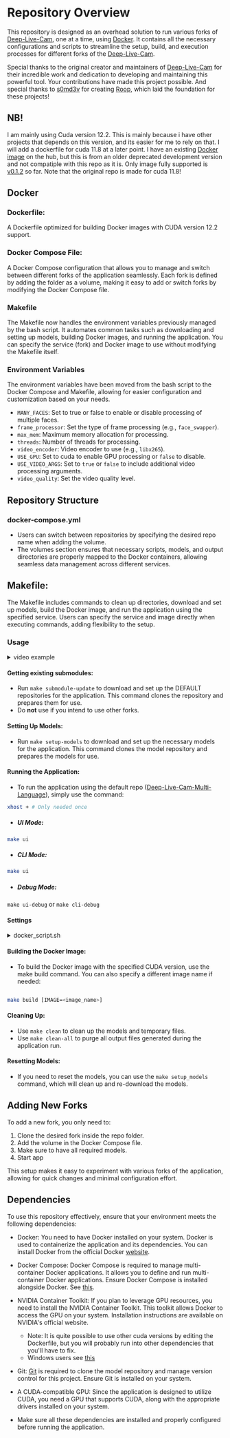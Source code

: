# Repository Overview
This repository is designed as an overhead solution to run various forks of [Deep-Live-Cam](https://github.com/hacksider/Deep-Live-Cam), one at a time, using [Docker](https://www.docker.com/products/docker-hub/). It contains all the necessary configurations and scripts to streamline the setup, build, and execution processes for different forks of the [Deep-Live-Cam](https://github.com/hacksider/Deep-Live-Cam). 

Special thanks to the original creator and maintainers of [Deep-Live-Cam](https://github.com/hacksider/Deep-Live-Cam) for their incredible work and dedication to developing and maintaining this powerful tool. Your contributions have made this project possible.
And special thanks to [s0md3v](https://github.com/s0md3v) for creating [Roop](https://github.com/s0md3v/roop), which laid the foundation for these projects!



## NB!
I am mainly using Cuda version 12.2. This is mainly because i have other projects that depends on this version, and its easier for me to rely on that. I will add a dockerfile for cuda 11.8 at a later point. I have an existing [Docker image](https://hub.docker.com/layers/avgradmin/deep-swap/v0.0.6-cuda11.8/images/sha256-322d6fb27b849d691aeb9a962abefb0f597c4463e307a4ab7a5f992d14c482d3?context=repo)
on the hub, but this is from an older deprecated development version and not compatiple with this repo as it is. Only image fully supported is [v0.1.2](https://hub.docker.com/layers/avgradmin/deep-swap/v0.1.2-cuda-12.2/images/sha256-17d70af9e9b3d18a3277b2e079248d1f033354ed6c773e89783863406a6533d8?context=repo) so far.
Note that the original repo is made for cuda 11.8!
## Docker
### Dockerfile: 
A Dockerfile optimized for building Docker images with CUDA version 12.2 support. 
### Docker Compose File: 
A Docker Compose configuration that allows you to manage and switch between different forks of the application seamlessly. Each fork is defined by adding the folder as a volume, making it easy to add or switch forks by modifying the Docker Compose file.

### Makefile
The Makefile now handles the environment variables previously managed by the bash script. It automates common tasks such as downloading and setting up models, building Docker images, and running the application. You can specify the service (fork) and Docker image to use without modifying the Makefile itself.

### Environment Variables
The environment variables have been moved from the bash script to the Docker Compose and Makefile, allowing for easier configuration and customization based on your needs.
- `MANY_FACES`: Set to true or false to enable or disable processing of multiple faces.
- `frame_processor`: Set the type of frame processing (e.g., `face_swapper`).
- `max_mem`: Maximum memory allocation for processing.
- `threads`: Number of threads for processing.
- `video_encoder`: Video encoder to use (e.g., `libx265`).
- `USE_GPU`: Set to cuda to enable GPU processing or `false` to disable.
- `USE_VIDEO_ARGS`: Set to `true` or `false` to include additional video processing arguments.
- `video_quality`: Set the video quality level.

## Repository Structure
### docker-compose.yml
- Users can switch between repositories by specifying the desired repo name when adding the volume.
- The volumes section ensures that necessary scripts, models, and output directories are properly mapped to the Docker containers, allowing seamless data management across different services.
## Makefile: 
The Makefile includes commands to clean up directories, download and set up models, build the Docker image, and run the application using the specified service. Users can specify the service and image directly when executing commands, adding flexibility to the setup.

### Usage
<details>
  <summary>video example</summary>
  
https://github.com/user-attachments/assets/6975f688-08a1-4c33-9727-896e6d2c3c08

</details>

#### Getting existing submodules:
- Run `make submodule-update` to download and set up the DEFAULT repositories for the application. This command clones the repository and prepares them for use.
- Do **not** use if you intend to use other forks.
#### Setting Up Models:
- Run `make setup-models` to download and set up the necessary models for the application. This command clones the model repository and prepares the models for use.
#### Running the Application:

- To run the application using the default repo ([Deep-Live-Cam-Multi-Language](https://github.com/AVGRadmin/Deep-Live-Cam-Multi-Language)), simply use the command:
```bash
xhost + # Only needed once
```
- ##### UI Mode:
```bash
make ui
```
- ##### CLI Mode:
```bash
make ui
```
- ##### Debug Mode:
`make ui-debug` or `make cli-debug`
#### Settings
<details>
  <summary>docker_script.sh</summary>

#####   Outputs
These settings should be left as they are to ensure compatibility with future docker images. Possibly for changes in my own fork if you intend to use that.
```bash
### Output paths
root_output="output"
source_dir="${root_output}/source_files" 
target_dir="${root_output}/target_files"
output_dir="${root_output}/output_files"
enhanced_folder="${root_output}/enhanced_files"
```
#####   App settings
These are settings you probably wanna play around with and create the best ones for your usage. 
```bash
### Processor
MANY_FACES=false # true/false
frame_processor=face_swapper
## Performance
max_mem=6
threads=4
video_encoder=libx265
USE_GPU=false # Change to cuda or whatever you need to use. 'false' disables.
## Video
USE_VIDEO_ARGS=false # true/false
video_quality=0
```
</details>

#### Building the Docker Image:

- To build the Docker image with the specified CUDA version, use the make build command. You can also specify a different image name if needed:
```bash

make build [IMAGE=<image_name>]
```
#### Cleaning Up:
- Use `make clean` to clean up the models and temporary files.
- Use `make clean-all` to purge all output files generated during the application run.
#### Resetting Models:
- If you need to reset the models, you can use the `make setup_models` command, which will clean up and re-download the models.
## Adding New Forks
To add a new fork, you only need to:
1. Clone the desired fork inside the repo folder.
2. Add the volume in the Docker Compose file.
3. Make sure to have all required models.
4. Start app
   
This setup makes it easy to experiment with various forks of the application, allowing for quick changes and minimal configuration effort.

## Dependencies

To use this repository effectively, ensure that your environment meets the following dependencies:

- Docker: You need to have Docker installed on your system. Docker is used to containerize the application and its dependencies. You can install Docker from the official Docker [website](https://docs.docker.com/engine/install/).

- Docker Compose: Docker Compose is required to manage multi-container Docker applications. It allows you to define and run multi-container Docker applications. Ensure Docker Compose is installed alongside Docker. See [this](https://docs.docker.com/compose/install/).

- NVIDIA Container Toolkit: If you plan to leverage GPU resources, you need to install the NVIDIA Container Toolkit. This toolkit allows Docker to access the GPU on your system. Installation instructions are available on NVIDIA's official website.
    - Note: It is quite possible to use other cuda versions by editing the Dockerfile, but you will probably run into other dependencies that you'll have to fix.
    - Windows users see [this](https://docs.docker.com/desktop/gpu/)

- Git: [Git](https://git-scm.com/book/en/v2/Getting-Started-Installing-Git) is required to clone the model repository and manage version control for this project. Ensure Git is installed on your system.

- A CUDA-compatible GPU: Since the application is designed to utilize CUDA, you need a GPU that supports CUDA, along with the appropriate drivers installed on your system.

- Make sure all these dependencies are installed and properly configured before running the application.
